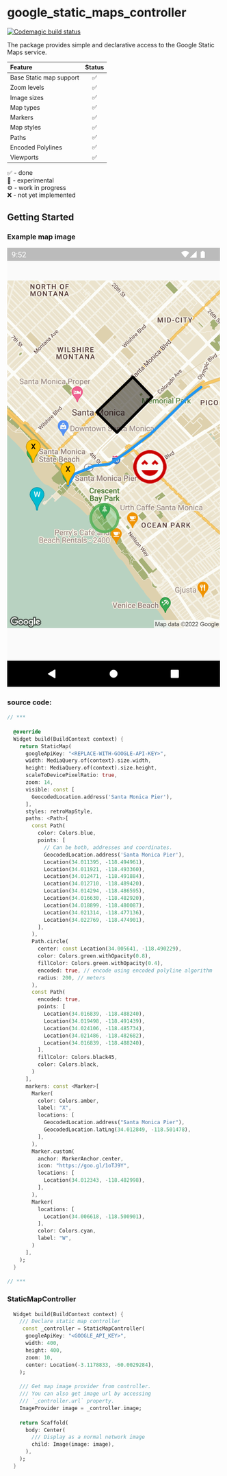 # google_static_maps_controller

[![Codemagic build status](https://api.codemagic.io/apps/5e70ce446e13eb493ea3b675/5e70ce446e13eb493ea3b674/status_badge.svg)](https://codemagic.io/apps/5e70ce446e13eb493ea3b675/5e70ce446e13eb493ea3b674/latest_build)

The package provides simple and declarative access to the Google Static Maps service.

| Feature                 | Status |
| :---------------------- | :----: |
| Base Static map support |   ✅   |
| Zoom levels             |   ✅   |
| Image sizes             |   ✅   |
| Map types               |   ✅   |
| Markers                 |   ✅   |
| Map styles              |   ✅   |
| Paths                   |   ✅   |
| Encoded Polylines       |   ✅   |
| Viewports               |   ✅   |

✅ - done  
🧪 - experimental  
⚙️ - work in progress  
❌ - not yet implemented

## Getting Started

### Example map image

![map_screenshot](./readme/screen.png)

### source code:

```dart
// ***

  @override
  Widget build(BuildContext context) {
    return StaticMap(
      googleApiKey: "<REPLACE-WITH-GOOGLE-API-KEY>",
      width: MediaQuery.of(context).size.width,
      height: MediaQuery.of(context).size.height,
      scaleToDevicePixelRatio: true,
      zoom: 14,
      visible: const [
        GeocodedLocation.address('Santa Monica Pier'),
      ],
      styles: retroMapStyle,
      paths: <Path>[
        const Path(
          color: Colors.blue,
          points: [
            // Can be both, addresses and coordinates.
            GeocodedLocation.address('Santa Monica Pier'),
            Location(34.011395, -118.494961),
            Location(34.011921, -118.493360),
            Location(34.012471, -118.491884),
            Location(34.012710, -118.489420),
            Location(34.014294, -118.486595),
            Location(34.016630, -118.482920),
            Location(34.018899, -118.480087),
            Location(34.021314, -118.477136),
            Location(34.022769, -118.474901),
          ],
        ),
        Path.circle(
          center: const Location(34.005641, -118.490229),
          color: Colors.green.withOpacity(0.8),
          fillColor: Colors.green.withOpacity(0.4),
          encoded: true, // encode using encoded polyline algorithm
          radius: 200, // meters
        ),
        const Path(
          encoded: true,
          points: [
            Location(34.016839, -118.488240),
            Location(34.019498, -118.491439),
            Location(34.024106, -118.485734),
            Location(34.021486, -118.482682),
            Location(34.016839, -118.488240),
          ],
          fillColor: Colors.black45,
          color: Colors.black,
        )
      ],
      markers: const <Marker>[
        Marker(
          color: Colors.amber,
          label: "X",
          locations: [
            GeocodedLocation.address("Santa Monica Pier"),
            GeocodedLocation.latLng(34.012849, -118.501478),
          ],
        ),
        Marker.custom(
          anchor: MarkerAnchor.center,
          icon: "https://goo.gl/1oTJ9Y",
          locations: [
            Location(34.012343, -118.482998),
          ],
        ),
        Marker(
          locations: [
            Location(34.006618, -118.500901),
          ],
          color: Colors.cyan,
          label: "W",
        )
      ],
    );
  }

// ***
```

### StaticMapController
```dart
  Widget build(BuildContext context) {
    /// Declare static map controller
     const _controller = StaticMapController(
      googleApiKey: "<GOOGLE_API_KEY>",
      width: 400,
      height: 400,
      zoom: 10,
      center: Location(-3.1178833, -60.0029284),
    );

    /// Get map image provider from controller.
    /// You can also get image url by accessing
    /// `_controller.url` property.
    ImageProvider image = _controller.image;

    return Scaffold(
      body: Center(
        /// Display as a normal network image
        child: Image(image: image),
      ),
    );
  }
```

